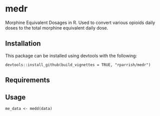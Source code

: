 # medr
Morphine Equivalent Dosages in R. Used to convert various opioids daily doses to the total morphine equivalent daily dose.

## Installation

This package can be installed using devtools with the following:

    devtools::install_github(build_vignettes = TRUE, "rparrish/medr")


## Requirements


## Usage

```
me_data <- medd(data)
```

